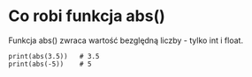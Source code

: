 # Co robi funkcja abs()  
Funkcja abs() zwraca wartość bezględną liczby - tylko int i float.  
  
```
print(abs(3.5))   # 3.5
print(abs(-5))    # 5
```
